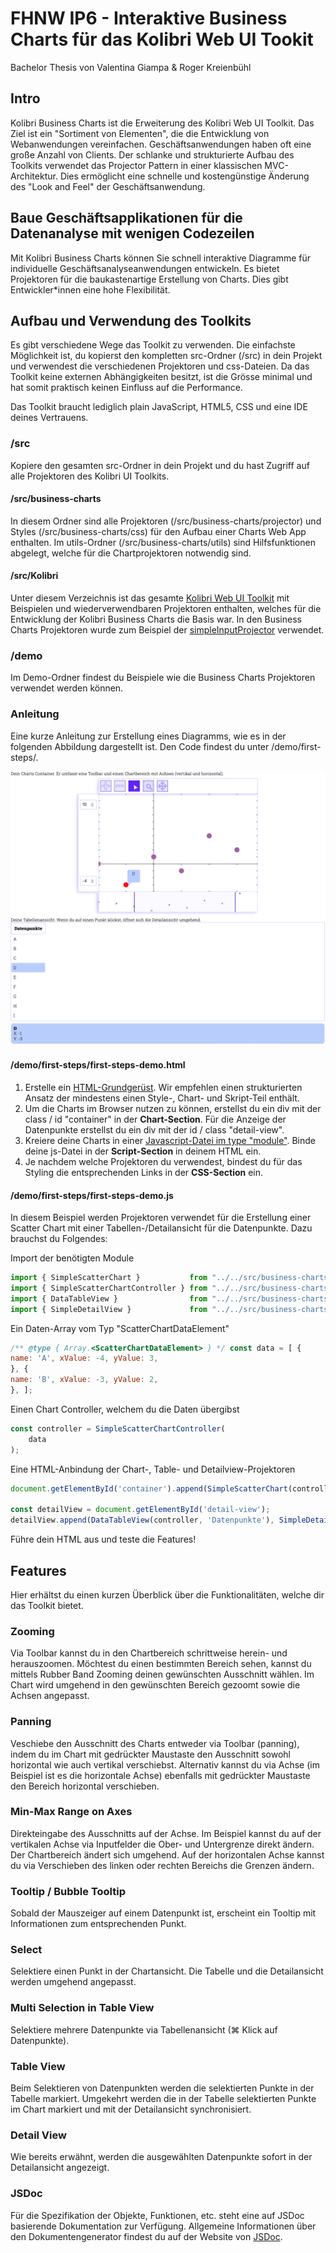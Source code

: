 # FHNW IP6 - Interaktive Business Charts für das Kolibri Web UI Tookit

Bachelor Thesis von Valentina Giampa & Roger Kreienbühl

## Intro

Kolibri Business Charts ist die Erweiterung des Kolibri Web UI Toolkit.
Das Ziel ist ein "Sortiment von Elementen", die die Entwicklung von Webanwendungen vereinfachen.
Geschäftsanwendungen haben oft eine große Anzahl von Clients.
Der schlanke und strukturierte Aufbau des Toolkits verwendet das Projector Pattern in einer klassischen MVC-Architektur.
Dies ermöglicht eine schnelle und kostengünstige Änderung des "Look and Feel" der Geschäftsanwendung.

## Baue Geschäftsapplikationen für die Datenanalyse mit wenigen Codezeilen

Mit Kolibri Business Charts können Sie schnell interaktive Diagramme für individuelle Geschäftsanalyseanwendungen entwickeln.
Es bietet Projektoren für die baukastenartige Erstellung von Charts.
Dies gibt Entwickler*innen eine hohe Flexibilität.

## Aufbau und Verwendung des Toolkits

Es gibt verschiedene Wege das Toolkit zu verwenden. Die einfachste Möglichkeit ist, du kopierst den kompletten src-Ordner (/src) in dein Projekt und verwendest die verschiedenen Projektoren und css-Dateien. Da das Toolkit keine externen Abhängigkeiten besitzt, ist die Grösse minimal und hat somit praktisch keinen Einfluss auf die Performance.

Das Toolkit braucht lediglich plain JavaScript, HTML5, CSS und eine IDE deines Vertrauens.

### /src

Kopiere den gesamten src-Ordner in dein Projekt und du hast Zugriff auf alle Projektoren des Kolibri UI Toolkits.

#### /src/business-charts

In diesem Ordner sind alle Projektoren (/src/business-charts/projector) und Styles (/src/business-charts/css) für den Aufbau einer Charts Web App enthalten. Im utils-Ordner (/src/business-charts/utils) sind Hilfsfunktionen abgelegt, welche für die Chartprojektoren notwendig sind.

#### /src/Kolibri

Unter diesem Verzeichnis ist das gesamte [Kolibri Web UI Toolkit](https://github.com/webengineering-fhnw/Kolibri/) mit Beispielen und wiederverwendbaren Projektoren enthalten, welches für die Entwicklung der Kolibri Business Charts die Basis war. In den Business Charts Projektoren wurde zum Beispiel der [simpleInputProjector](src/Kolibri/docs/src/kolibri/projector/simpleForm/simpleInputProjector.js) verwendet.


### /demo

Im Demo-Ordner findest du Beispiele wie die Business Charts Projektoren verwendet werden können. 

### Anleitung

Eine kurze Anleitung zur Erstellung eines Diagramms, wie es in der folgenden Abbildung dargestellt ist.
Den Code findest du unter /demo/first-steps/.

![Auscchnitt Demo App](demo/assets/images/first-steps-demo.png "DemoApp")

#### /demo/first-steps/first-steps-demo.html

1. Erstelle ein [HTML-Grundgerüst](demo/first-steps/first-steps-demo.html).
Wir empfehlen einen strukturierten Ansatz der mindestens einen Style-, Chart- und Skript-Teil enthält.
2. Um die Charts im Browser nutzen zu können, erstellst du ein div mit der class / id "container" in der **Chart-Section**.
Für die Anzeige der Datenpunkte erstellst du ein div mit der id / class "detail-view".
3. Kreiere deine Charts in einer [Javascript-Datei im type "module"](demo/first-steps/first-steps-demo.js).
Binde deine js-Datei in der **Script-Section** in deinem HTML ein.
4. Je nachdem welche Projektoren du verwendest, bindest du für das Styling die entsprechenden Links in der **CSS-Section** ein.

#### /demo/first-steps/first-steps-demo.js

In diesem Beispiel werden Projektoren verwendet für die Erstellung einer Scatter Chart
mit einer Tabellen-/Detailansicht für die Datenpunkte. Dazu brauchst du Folgendes:

Import der benötigten Module
``` js
import { SimpleScatterChart }           from "../../src/business-charts/projector/simpleScatterChart/simpleScatterChartProjector.js";
import { SimpleScatterChartController } from "../../src/business-charts/projector/simpleScatterChart/simpleScatterChartController.js";
import { DataTableView }                from "../../src/business-charts/projector/dataTableView/dataTableViewProjector.js";
import { SimpleDetailView }             from "../../src/business-charts/projector/simpleDetailView/simpleDetailViewProjector.js";
```

Ein Daten-Array vom Typ "ScatterChartDataElement"
``` js
/** @type { Array.<ScatterChartDataElement> } */ const data = [ {
name: 'A', xValue: -4, yValue: 3,
}, {
name: 'B', xValue: -3, yValue: 2,
}, ];
```

Einen Chart Controller, welchem du die Daten übergibst
``` js
const controller = SimpleScatterChartController(
    data
);
```

Eine HTML-Anbindung der Chart-, Table- und Detailview-Projektoren 
``` js
document.getElementById('container').append(SimpleScatterChart(controller));

const detailView = document.getElementById('detail-view');
detailView.append(DataTableView(controller, 'Datenpunkte'), SimpleDetailView(controller));
```

Führe dein HTML aus und teste die Features!

## Features

Hier erhältst du einen kurzen Überblick über die Funktionalitäten, welche dir das Toolkit bietet.

### Zooming

Via Toolbar kannst du in den Chartbereich schrittweise herein- und herauszoomen. 
Möchtest du einen bestimmten Bereich sehen, kannst du mittels Rubber Band Zooming deinen gewünschten Ausschnitt wählen. Im Chart wird umgehend in den gewünschten Bereich gezoomt sowie die Achsen angepasst.

### Panning

Veschiebe den Ausschnitt des Charts entweder via Toolbar (panning), indem du im Chart mit gedrückter Maustaste den Ausschnitt sowohl horizontal wie auch vertikal verschiebst. Alternativ kannst du via Achse (im Beispiel ist es die horizontale Achse) ebenfalls mit gedrückter Maustaste den Bereich horizontal verschieben.

### Min-Max Range on Axes

Direkteingabe des Ausschnitts auf der Achse. 
Im Beispiel kannst du auf der vertikalen Achse via Inputfelder die Ober- und Untergrenze direkt ändern. Der Chartbereich ändert sich umgehend.
Auf der horizontalen Achse kannst du via Verschieben des linken oder rechten Bereichs die Grenzen ändern.

### Tooltip / Bubble Tooltip

Sobald der Mauszeiger auf einem Datenpunkt ist, erscheint ein Tooltip mit Informationen zum entsprechenden Punkt.

### Select

Selektiere einen Punkt in der Chartansicht. Die Tabelle und die Detailansicht werden umgehend angepasst.

### Multi Selection in Table View

Selektiere mehrere Datenpunkte via Tabellenansicht (⌘ Klick auf Datenpunkte).

### Table View

Beim Selektieren von Datenpunkten werden die selektierten Punkte in der Tabelle markiert.
Umgekehrt werden die in der Tabelle selektierten Punkte im Chart markiert und mit der Detailansicht synchronisiert.

### Detail View

Wie bereits erwähnt, werden die ausgewählten Datenpunkte sofort in der Detailansicht angezeigt.

### JSDoc

Für die Spezifikation der Objekte, Funktionen, etc. steht eine auf JSDoc basierende Dokumentation zur Verfügung. 
Allgemeine Informationen über den Dokumentengenerator findest du auf der Website von [JSDoc](https://jsdoc.app/index.html).